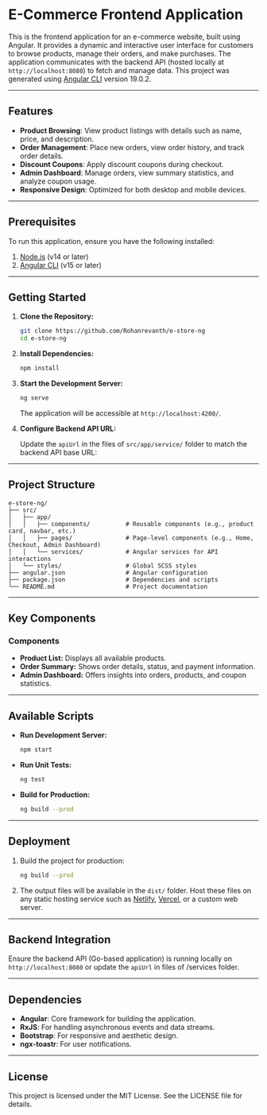 # E-Commerce Frontend Application

This is the frontend application for an e-commerce website, built using Angular. It provides a dynamic and interactive user interface for customers to browse products, manage their orders, and make purchases. The application communicates with the backend API (hosted locally at `http://localhost:8080`) to fetch and manage data.
This project was generated using [Angular CLI](https://github.com/angular/angular-cli) version 19.0.2.

---

## Features

- **Product Browsing**: View product listings with details such as name, price, and description.
- **Order Management**: Place new orders, view order history, and track order details.
- **Discount Coupons**: Apply discount coupons during checkout.
- **Admin Dashboard**: Manage orders, view summary statistics, and analyze coupon usage.
- **Responsive Design**: Optimized for both desktop and mobile devices.

---

## Prerequisites

To run this application, ensure you have the following installed:

1. [Node.js](https://nodejs.org/) (v14 or later)
2. [Angular CLI](https://angular.io/cli) (v15 or later)

---

## Getting Started

1. **Clone the Repository:**

   ```bash
   git clone https://github.com/Rohanrevanth/e-store-ng
   cd e-store-ng
   ```

2. **Install Dependencies:**

   ```bash
   npm install
   ```

3. **Start the Development Server:**

   ```bash
   ng serve
   ```

   The application will be accessible at `http://localhost:4200/`.

4. **Configure Backend API URL:**

   Update the `apiUrl` in the files of `src/app/service/` folder to match the backend API base URL:

---

## Project Structure

```
e-store-ng/
├── src/
│   ├── app/
│   │   ├── components/          # Reusable components (e.g., product card, navbar, etc.)
│   │   ├── pages/               # Page-level components (e.g., Home, Checkout, Admin Dashboard)
│   │   └── services/            # Angular services for API interactions
│   └── styles/                  # Global SCSS styles
├── angular.json                 # Angular configuration
├── package.json                 # Dependencies and scripts
└── README.md                    # Project documentation
```

---

## Key Components

### Components

- **Product List:** Displays all available products.
- **Order Summary:** Shows order details, status, and payment information.
- **Admin Dashboard:** Offers insights into orders, products, and coupon statistics.

---

## Available Scripts

- **Run Development Server:**

  ```bash
  npm start
  ```

- **Run Unit Tests:**

  ```bash
  ng test
  ```

- **Build for Production:**

  ```bash
  ng build --prod
  ```

---

## Deployment

1. Build the project for production:

   ```bash
   ng build --prod
   ```

2. The output files will be available in the `dist/` folder. Host these files on any static hosting service such as [Netlify](https://www.netlify.com/), [Vercel](https://vercel.com/), or a custom web server.

---

## Backend Integration

Ensure the backend API (Go-based application) is running locally on `http://localhost:8080` or update the `apiUrl` in files of /services folder.

---

## Dependencies

- **Angular**: Core framework for building the application.
- **RxJS**: For handling asynchronous events and data streams.
- **Bootstrap**: For responsive and aesthetic design.
- **ngx-toastr**: For user notifications.

---

## License

This project is licensed under the MIT License. See the LICENSE file for details.

